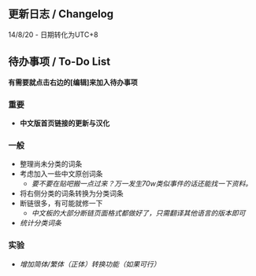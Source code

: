 更新日志 / Changelog
--------------------

14/8/20 - 日期转化为UTC+8

待办事项 / To-Do List
---------------------

**有需要就点击右边的\[编辑\]来加入待办事项**

### 重要

-   **中文版首页链接的更新与汉化**

### 一般

-   整理尚未分类的词条
-   考虑加入一些中文原创词条
    -   *要不要在贴吧搬一点过来？万一发生70w类似事件的话还能找一下资料。*
-   将右侧分类的词条转换为分类词条
-   断链很多，有可能就修一下
    -   *中文板的大部分断链页面格式都做好了，只需翻译其他语言的版本即可*
-   *统计分类词条*

### 实验

-   *增加简体/繁体（正体）转换功能（如果可行）*
